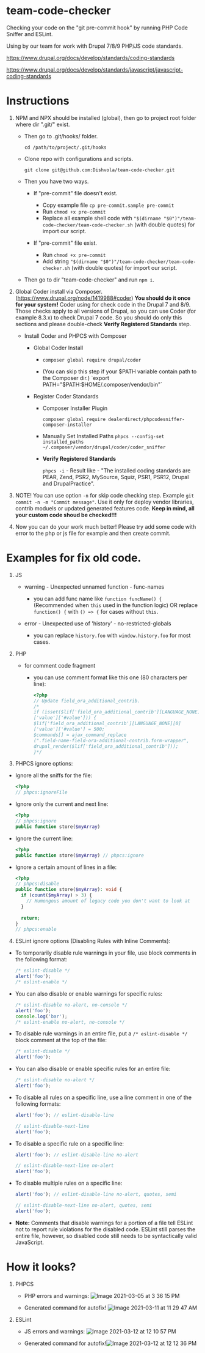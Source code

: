 # team-code-checker
Checking your code on the "git pre-commit hook" by running PHP Code Sniffer and ESLint.

Using by our team for work with Drupal 7/8/9 PHP/JS code standards.

https://www.drupal.org/docs/develop/standards/coding-standards

https://www.drupal.org/docs/develop/standards/javascript/javascript-coding-standards

# Instructions

1) NPM and NPX should be installed (global), then go to project root folder where dir ".git/" exist.
	- Then go to .git/hooks/ folder.
	
	    `cd /path/to/project/.git/hooks`

	- Clone repo with configurations and scripts.
	
	    `git clone git@github.com:Dishvola/team-code-checker.git`

	- Then you have two ways.
	
	    - If "pre-commit" file doesn't exist.
		    - Copy example file `cp pre-commit.sample pre-commit`
		    - Run `chmod +x pre-commit`
		    - Replace all example shell code with `"$(dirname "$0")"/team-code-checker/team-code-checker.sh` (with double quotes) for import our script.

	    - If "pre-commit" file exist.
		    - Run `chmod +x pre-commit`
		    - Add string `"$(dirname "$0")"/team-code-checker/team-code-checker.sh` (with double quotes) for import our script.
		
	- Then go to dir "team-code-checker" and run `npm i`.


2) Global Coder install via Composer. (https://www.drupal.org/node/1419988#coder)
	__You should do it once for your system!__
	Coder using for check code in the Drupal 7 and 8/9.
	Those checks apply to all versions of Drupal, so you can use Coder (for example 8.3.x) to check Drupal 7 code.
	So you should do only this sections and please double-check __Verify Registered Standards__ step.
	- Install Coder and PHPCS with Composer
	    - Global Coder Install
	    
	        - `composer global require drupal/coder`

		    - (You can skip this step if your $PATH variable contain path to the Composer dir.) `export PATH="$PATH:$HOME/.composer/vendor/bin"`

	    - Register Coder Standards
	        - Composer Installer Plugin
	        
		        `composer global require dealerdirect/phpcodesniffer-composer-installer`

		    - Manually Set Installed Paths
                `phpcs --config-set installed_paths ~/.composer/vendor/drupal/coder/coder_sniffer`

		    - __Verify Registered Standards__
		    
			    `phpcs -i` - Result like - "The installed coding standards are PEAR, Zend, PSR2, MySource, Squiz, PSR1, PSR12, Drupal and DrupalPractice".

3) NOTE! You can use option `-n` for skip code checking step. Example `git commit -n -m "Commit message"`. Use it only for deploy vendor libraries, contrib moduels or updated generated features code. __Keep in mind, all your custom code shoud be checked!!!__

4) Now you can do your work much better! Please try add some code with error to the php or js file for example and then create commit.

# Examples for fix old code.

1) JS

    - warning - Unexpected unnamed function - func-names

        - you can add func name like `function funcName() {` (Recommended when `this` used in the function logic) OR replace `function() {` with `() => {` for cases without `this`.

    - error - Unexpected use of 'history' - no-restricted-globals

        - you can replace `history.foo` with `window.history.foo` for most cases.

2) PHP

    - for comment code fragment

        - you can use comment format like this one (80 characters per line):

            ```php
            <?php
            // Update field_ora_additional_contrib.
            /*
            if (isset($lif['field_ora_additional_contrib'][LANGUAGE_NONE][0]
            ['value']['#value'])) {
            $lif['field_ora_additional_contrib'][LANGUAGE_NONE][0]
            ['value']['#value'] = 500;
            $commands[] = ajax_command_replace
            (".field-name-field-ora-additional-contrib.form-wrapper",
            drupal_render($lif['field_ora_additional_contrib']));
            }*/
            ```

3) PHPCS ignore options:

- Ignore all the sniffs for the file:

	```php
	<?php
	// phpcs:ignoreFile
	```

- Ignore only the current and next line:

	```php
	<?php
	// phpcs:ignore
	public function store($myArray)
	```

- Ignore the current line:

	```php
	<?php
	public function store($myArray) // phpcs:ignore
	```

- Ignore a certain amount of lines in a file:

	```php
	<?php
	// phpcs:disable
	public function store($myArray): void {
	  if (count($myArray) > 3) {
	    // Humongous amount of legacy code you don't want to look at
	  }
	  
	  return;
	}
	// phpcs:enable
	```

4) ESLint ignore options (Disabling Rules with Inline Comments):

- To temporarily disable rule warnings in your file, use block comments in the following format:

	```js
	/* eslint-disable */
	alert('foo');
	/* eslint-enable */
	```

- You can also disable or enable warnings for specific rules:

	```js
	/* eslint-disable no-alert, no-console */
	alert('foo');
	console.log('bar');
	/* eslint-enable no-alert, no-console */
	```

- To disable rule warnings in an entire file, put a `/* eslint-disable */` block comment at the top of the file:

	```js
	/* eslint-disable */
	alert('foo');
	```

- You can also disable or enable specific rules for an entire file:

	```js
	/* eslint-disable no-alert */
	alert('foo');
	```

- To disable all rules on a specific line, use a line comment in one of the following formats:

	```js
	alert('foo'); // eslint-disable-line

	// eslint-disable-next-line
	alert('foo');
	```

- To disable a specific rule on a specific line:

	```js
	alert('foo'); // eslint-disable-line no-alert
	
	// eslint-disable-next-line no-alert
	alert('foo');
	```

- To disable multiple rules on a specific line:

	```js
	alert('foo'); // eslint-disable-line no-alert, quotes, semi
	
	// eslint-disable-next-line no-alert, quotes, semi
	alert('foo');
	```

- __Note:__ Comments that disable warnings for a portion of a file tell ESLint not to report rule violations for the disabled code. ESLint still parses the entire file, however, so disabled code still needs to be syntactically valid JavaScript.

# How it looks?

1) PHPCS

	- PHP errors and warnings: ![Image 2021-03-05 at 3 36 15 PM](https://user-images.githubusercontent.com/1149440/110924806-26a34a00-832b-11eb-9962-2b73b6912d83.jpg)

	- Generated command for autofix! ![Image 2021-03-11 at 11 29 47 AM](https://user-images.githubusercontent.com/1149440/110924830-2d31c180-832b-11eb-912a-f29950f0142a.jpg)

2) ESLint

	- JS errors and warnings: ![Image 2021-03-12 at 12 10 57 PM](https://user-images.githubusercontent.com/1149440/110925915-71719180-832c-11eb-9681-d35e573768bc.jpg)

	- Generated command for autofix!![Image 2021-03-12 at 12 12 36 PM](https://user-images.githubusercontent.com/1149440/110925907-6f0f3780-832c-11eb-8fda-fd06d4130a58.jpg)
